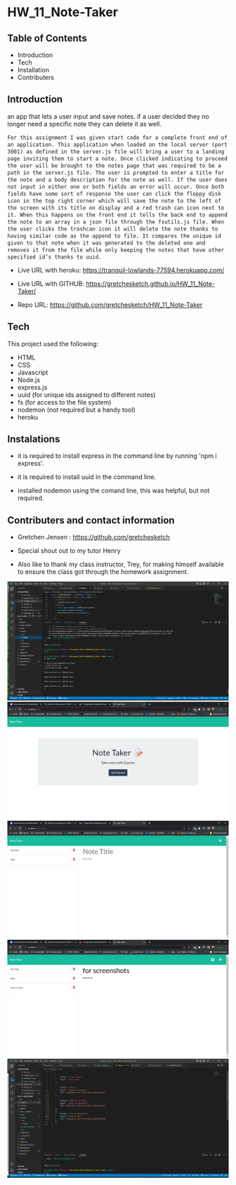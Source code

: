 # HW_11_Note-Taker
Table of Contents
-------------------------------------------------------------------------------------------------------

 * Introduction
 * Tech
 * Installation
 * Contributers



 Introduction
----------------------------------------------------------------------------------------------------------

an app that lets a user input and save notes. if a user decided they no longer need a specific note they can delete it as well.

    For this assignment I was given start code for a complete front end of an application. This application when loaded on the local server (port 3001) as defined in the server.js file will bring a user to a landing page inviting them to start a note. Once clicked indicating to proceed the user will be brought to the notes page that was required to be a path in the server.js file. The user is prompted to enter a title for the note and a body description for the note as well. If the user does not input in either one or both fields an error will occur. Once both fields have some sort of response the user can click the floppy disk icon in the top right corner which will save the note to the left of the screen with its title on display and a red trash can icon next to it. When this happens on the front end it tells the back end to append the note to an array in a json file through the fsutils.js file. When the user clicks the trashcan icon it will delete the note thanks to having similar code as the append to file. It compares the unique id given to that note when it was generated to the deleted one and removes it from the file while only keeping the notes that have other specified id’s thanks to uuid.

    

 * Live URL with heroku: https://tranquil-lowlands-77594.herokuapp.com/

 * Live URL with GITHUB: https://gretchesketch.github.io/HW_11_Note-Taker/

 * Repo URL: https://github.com/gretchesketch/HW_11_Note-Taker



Tech
------------------------------------------------------------------------------------------

This project used the following:

 * HTML
 * CSS
 * Javascript
 * Node.js
 * express.js
 * uuid (for unique ids assigned to different notes)
 * fs (for access to the file system)
 * nodemon (not required but a handy tool)
 * heroku


Instalations
--------------------------------------------------------------------------------------------
 
 * it is required to install express in the command line by running 'npm i express'.

 * it is required to install uuid in the command line.

 * installed nodemon using the comand line, this was helpful, but not required.




 Contributers and contact information
----------------------------------------------------------------------------------------
 
 * Gretchen Jensen : https://github.com/gretchesketch

 * Special shout out to my tutor Henry

 * Also like to thank my class instructor, Trey, for making himself available to ensure the class got through the homework assignment.





 ![img](public\assets\images\npm_start.jpg "starting local host")
 ![img](public\assets\images\landing_page.jpg "when you pull up the local host in the browser on port 3001")
 ![img](public\assets\images\create_a_note.jpg "start typing in the fields and click the save icon")
 ![img](public\assets\images\added_notes.jpg "note added to the side bar displaying title")
 ![img](public\assets\images\notes_added_to_json_file.jpg "note added on the backend to the json file")
